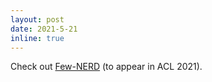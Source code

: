 ```yaml
---
layout: post
date: 2021-5-21
inline: true
---
```



Check out [Few-NERD](https://ningding97.github.io/fewnerd) (to appear in ACL 2021).

